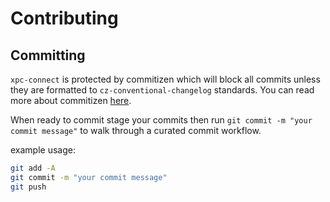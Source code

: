 # Contributing

## Committing

`xpc-connect` is protected by commitizen which will block all commits unless they are formatted to `cz-conventional-changelog` standards. You can read more about commitizen [here](https://github.com/commitizen/cz-cli).

When ready to commit stage your commits then run `git commit -m "your commit message"` to walk through a curated commit workflow.

example usage:

```bash
git add -A
git commit -m "your commit message"
git push
```
